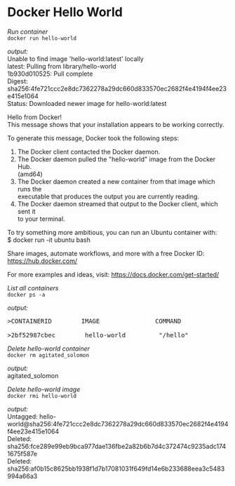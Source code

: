 # Docker Hello World
*Run container* <br/>
`docker run hello-world`

*_output:_*<br/>
Unable to find image 'hello-world:latest' locally<br/>
latest: Pulling from library/hello-world<br/>
1b930d010525: Pull complete <br/>
Digest: sha256:4fe721ccc2e8dc7362278a29dc660d833570ec2682f4e4194f4ee23e415e1064<br/>
Status: Downloaded newer image for hello-world:latest<br/>

Hello from Docker!<br/>
This message shows that your installation appears to be working correctly.<br/>

To generate this message, Docker took the following steps:<br/>
 1. The Docker client contacted the Docker daemon.<br/>
 2. The Docker daemon pulled the "hello-world" image from the Docker Hub.<br/>
    (amd64)<br/>
 3. The Docker daemon created a new container from that image which runs the<br/>
    executable that produces the output you are currently reading.<br/>
 4. The Docker daemon streamed that output to the Docker client, which sent it<br/>
    to your terminal.<br/>

To try something more ambitious, you can run an Ubuntu container with:<br/>
 $ docker run -it ubuntu bash<br/>

Share images, automate workflows, and more with a free Docker ID:
 https://hub.docker.com/

For more examples and ideas, visit:
 https://docs.docker.com/get-started/

*List all containers*<br/>
`docker ps -a`

*_output:_*<br/>
<pre>
>CONTAINERID        IMAGE               COMMAND             CREATED             STATUS                      PORTS               NAMES<br/>
>2bf52987cbec        hello-world         "/hello"            10 minutes ago      Exited (0) 10 minutes ago                       agitated_solomon
</pre>

*Delete hello-world container*<br/>
`docker rm agitated_solomon`

*_output:_*<br/>
agitated_solomon

*Delete hello-world image*<br/>
`docker rmi hello-world`

*_output_:*<br/>
Untagged: hello-world@sha256:4fe721ccc2e8dc7362278a29dc660d833570ec2682f4e4194f4ee23e415e1064<br/>
Deleted: sha256:fce289e99eb9bca977dae136fbe2a82b6b7d4c372474c9235adc1741675f587e<br/>
Deleted: sha256:af0b15c8625bb1938f1d7b17081031f649fd14e6b233688eea3c5483994a66a3<br/>
